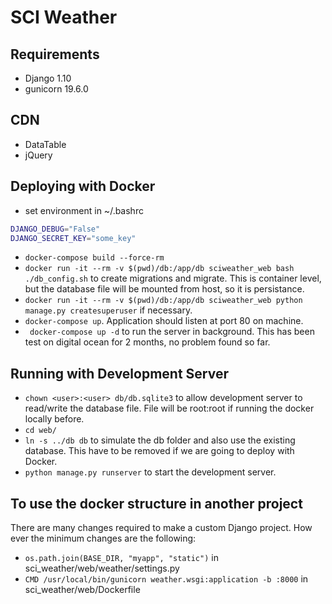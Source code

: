 # SCI Weather
## Requirements
* Django 1.10
* gunicorn 19.6.0

## CDN
* DataTable
* jQuery

## Deploying with Docker
* set environment in ~/.bashrc
```bash
DJANGO_DEBUG="False"
DJANGO_SECRET_KEY="some_key"
```
* `docker-compose build --force-rm`
* `docker run -it --rm -v $(pwd)/db:/app/db sciweather_web bash ./db_config.sh` to create migrations and migrate.
This is container level, but the database file will be mounted from host, so it is persistance.
* `docker run -it --rm -v $(pwd)/db:/app/db sciweather_web python manage.py createsuperuser` if necessary.
* `docker-compose up`. Application should listen at port 80 on machine.
* ` docker-compose up -d` to run the server in background. This has been test on digital ocean for 2 months, no problem found so far.

## Running with Development Server
* `chown <user>:<user> db/db.sqlite3` to allow development server to read/write the database file. File will be root:root if
running the docker locally before.
* `cd web/`
* `ln -s ../db db` to simulate the db folder and also use the existing database. This have to be removed if we are going
to deploy with Docker.
* `python manage.py runserver` to start the development server.

## To use the docker structure in another project
There are many changes required to make a custom Django project. How ever the minimum changes are the following:
* `os.path.join(BASE_DIR, "myapp", "static")` in sci_weather/web/weather/settings.py
* `CMD /usr/local/bin/gunicorn weather.wsgi:application -b :8000` in sci_weather/web/Dockerfile
